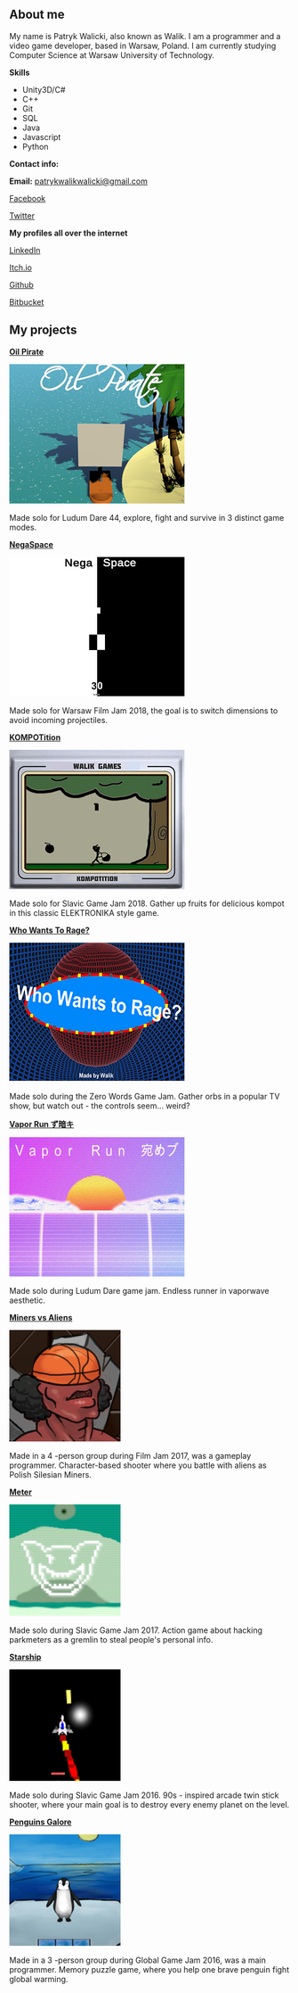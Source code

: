 ## About me
My name is Patryk Walicki, also known as Walik.
I am a programmer and a video game developer, based in Warsaw, Poland.
I am currently studying Computer Science at Warsaw University of Technology.

**Skills**
- Unity3D/C#
- C++
- Git
- SQL
- Java
- Javascript
- Python

**Contact info:**

**Email:** patrykwalikwalicki@gmail.com

[Facebook](https://www.facebook.com/patryk.walicki.9)

[Twitter](https://twitter.com/PatWalik)

**My profiles all over the internet**

[LinkedIn](https://www.linkedin.com/in/patryk-walicki-7b9426153/)

[Itch.io](https://walik.itch.io/)

[Github](https://github.com/PWalik)

[Bitbucket](https://bitbucket.org/Walik/)


## My projects


**[Oil Pirate](https://walik.itch.io/oil-pirate)**
  
  ![Oil](Images/oil.png)
  
 Made solo for Ludum Dare 44, explore, fight and survive in 3 distinct game modes.




**[NegaSpace](https://walik.itch.io/negaspace)**
  
  ![Nega](Images/nega.png)
  
 Made solo for Warsaw Film Jam 2018, the goal is to switch dimensions to avoid incoming projectiles.




**[KOMPOTition](https://walik.itch.io/kompotition)**
  
  ![Kompot](Images/kompot.png)
  
 Made solo for Slavic Game Jam 2018. Gather up fruits for delicious kompot in this classic ELEKTRONIKA style game.








**[Who Wants To Rage?](https://walik.itch.io/who-wants-to-rage)**
  
  ![Rage](Images/rage.png)
  
 Made solo during the Zero Words Game Jam. Gather orbs in a popular TV show, but watch out - the controls seem... weird?




**[Vapor Run ず暗キ](https://walik.itch.io/vapor-run-)**
  
  ![Vapor](Images/vapor.png)
  
 Made solo during Ludum Dare game jam. Endless runner in vaporwave aesthetic.





**[Miners vs Aliens](https://ixi.itch.io/gornicy-vs-obcy)**
  
  ![Miners](Images/miners.png)
  
  Made in a 4 -person group during Film Jam 2017, was a gameplay programmer. Character-based shooter where you battle with aliens
  as Polish Silesian Miners.





**[Meter](https://walik.itch.io/meter)**
  
  ![Meter](Images/meter.png)
  
  Made solo during Slavic Game Jam 2017. Action game about hacking parkmeters as a gremlin
  to steal people's personal info.





**[Starship](https://walik.itch.io/starship)**
  
  ![Startship](Images/star.png)
  
  Made solo during Slavic Game Jam 2016. 90s - inspired arcade twin stick shooter, 
  where your main goal is to destroy every enemy planet on the level.





**[Penguins Galore](https://globalgamejam.org/2016/games/penguins-galore)**
  
  ![Startship](Images/peng.png)
  
  Made in a 3 -person group during Global Game Jam 2016, was a main programmer. Memory puzzle game, 
  where you help one brave penguin fight global warming.
